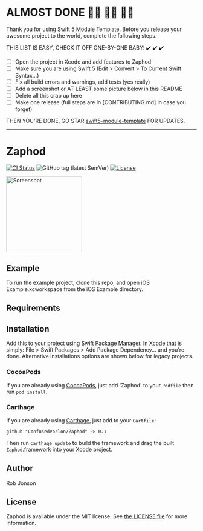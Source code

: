 # ALMOST DONE :walking_woman: :running_woman: :biking_woman:

Thank you for using Swift 5 Module Template. Before you release your awesome project to the world, complete the following steps.

THIS LIST IS EASY, CHECK IT OFF ONE-BY-ONE BABY! ✔️ ✔️ ✔️

 - [ ] Open the project in Xcode and add features to Zaphod
 - [ ] Make sure you are using Swift 5 (Edit > Convert > To Current Swift Syntax…)
 - [ ] Fix all build errors and warnings, add tests (yes really)
 - [ ] Add a screenshot or AT LEAST some picture below in this README
 - [ ] Delete all this crap up here
 - [ ] Make one release (full steps are in [CONTRIBUTING.md] in case you forget)

THEN YOU'RE DONE, GO STAR [swift5-module-template](https://github.com/fulldecent/swift5-module-template) FOR UPDATES.

----

# Zaphod

[![CI Status](http://img.shields.io/travis/ConfusedVorlon/Zaphod.svg?style=flat)](https://travis-ci.org/ConfusedVorlon/Zaphod)
![GitHub tag (latest SemVer)](https://img.shields.io/github/v/tag/ConfusedVorlon/Zaphod)
[![License](https://img.shields.io/github/license/ConfusedVorlon/Zaphod)](LICENSE)

<a href="https://placehold.it/400?text=Screen+shot"><img width=200 height=200 src="https://placehold.it/400?text=Screen+shot" alt="Screenshot" /></a>


## Example

To run the example project, clone this repo, and open iOS Example.xcworkspace from the iOS Example directory.


## Requirements


## Installation

Add this to your project using Swift Package Manager. In Xcode that is simply: File > Swift Packages > Add Package Dependency... and you're done. Alternative installations options are shown below for legacy projects.

### CocoaPods

If you are already using [CocoaPods](http://cocoapods.org), just add 'Zaphod' to your `Podfile` then run `pod install`.

### Carthage

If you are already using [Carthage](https://github.com/Carthage/Carthage), just add to your `Cartfile`:

```ogdl
github "ConfusedVorlon/Zaphod" ~> 0.1
```

Then run `carthage update` to build the framework and drag the built `Zaphod`.framework into your Xcode project.


## Author

Rob Jonson


## License

Zaphod is available under the MIT license. See [the LICENSE file](LICENSE) for more information.
